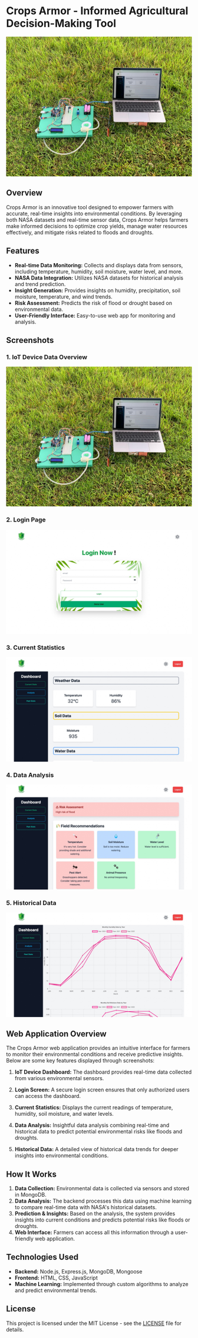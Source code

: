 # Crops Armor - Informed Agricultural Decision-Making Tool

![Crops Armor](overview/iotdevice.jpg)

## Overview

Crops Armor is an innovative tool designed to empower farmers with accurate, real-time insights into environmental conditions. By leveraging both NASA datasets and real-time sensor data, Crops Armor helps farmers make informed decisions to optimize crop yields, manage water resources effectively, and mitigate risks related to floods and droughts.

## Features

- **Real-time Data Monitoring:** Collects and displays data from sensors, including temperature, humidity, soil moisture, water level, and more.
- **NASA Data Integration:** Utilizes NASA datasets for historical analysis and trend prediction.
- **Insight Generation:** Provides insights on humidity, precipitation, soil moisture, temperature, and wind trends.
- **Risk Assessment:** Predicts the risk of flood or drought based on environmental data.
- **User-Friendly Interface:** Easy-to-use web app for monitoring and analysis.

## Screenshots

### 1. IoT Device Data Overview

![IoT Device Data](overview/iotdevice.jpg)

### 2. Login Page

![Login Page](overview/login.jpg)

### 3. Current Statistics

![Current Statistics](overview/current_stats.jpg)

### 4. Data Analysis

![Data Analysis](overview/analysis.jpg)

### 5. Historical Data

![Historical Data](overview/past_stats.jpg)

## Web Application Overview

The Crops Armor web application provides an intuitive interface for farmers to monitor their environmental conditions and receive predictive insights. Below are some key features displayed through screenshots:

1. **IoT Device Dashboard:** The dashboard provides real-time data collected from various environmental sensors.

2. **Login Screen:** A secure login screen ensures that only authorized users can access the dashboard.

3. **Current Statistics:** Displays the current readings of temperature, humidity, soil moisture, and water levels.

4. **Data Analysis:** Insightful data analysis combining real-time and historical data to predict potential environmental risks like floods and droughts.

5. **Historical Data:** A detailed view of historical data trends for deeper insights into environmental conditions.

## How It Works

1. **Data Collection:** Environmental data is collected via sensors and stored in MongoDB.
2. **Data Analysis:** The backend processes this data using machine learning to compare real-time data with NASA's historical datasets.
3. **Prediction & Insights:** Based on the analysis, the system provides insights into current conditions and predicts potential risks like floods or droughts.
4. **Web Interface:** Farmers can access all this information through a user-friendly web application.

## Technologies Used

- **Backend:** Node.js, Express.js, MongoDB, Mongoose
- **Frontend:** HTML, CSS, JavaScript
- **Machine Learning:** Implemented through custom algorithms to analyze and predict environmental trends.

## License

This project is licensed under the MIT License - see the [LICENSE](LICENSE) file for details.
